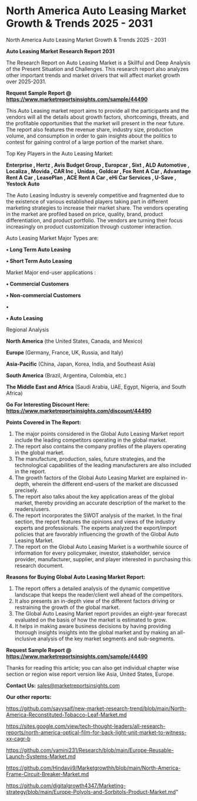 # North America Auto Leasing Market Growth & Trends 2025 - 2031
North America Auto Leasing Market Growth & Trends 2025 - 2031

<strong>Auto Leasing Market Research Report 2031</strong>

The Research Report on Auto Leasing Market is a Skillful and Deep Analysis of the Present Situation and Challenges. This research report also analyzes other important trends and market drivers that will affect market growth over 2025-2031.

<strong>Request Sample Report @ <a href=https://www.marketreportsinsights.com/sample/44490>https://www.marketreportsinsights.com/sample/44490</a></strong>

This Auto Leasing market report aims to provide all the participants and the vendors will all the details about growth factors, shortcomings, threats, and the profitable opportunities that the market will present in the near future. The report also features the revenue share, industry size, production volume, and consumption in order to gain insights about the politics to contest for gaining control of a large portion of the market share.

Top Key Players in the Auto Leasing Market:

<strong>Enterprise , Hertz , Avis Budget Group , Europcar , Sixt , ALD Automotive , Localiza , Movida , CAR Inc , Unidas , Goldcar , Fox Rent A Car , Advantage Rent A Car , LeasePlan , ACE Rent A Car , eHi Car Services , U-Save , Yestock Auto</strong>

The Auto Leasing Industry is severely competitive and fragmented due to the existence of various established players taking part in different marketing strategies to increase their market share. The vendors operating in the market are profiled based on price, quality, brand, product differentiation, and product portfolio. The vendors are turning their focus increasingly on product customization through customer interaction.

Auto Leasing Market Major Types are:

<strong>•  Long Term Auto Leasing 

•  Short Term Auto Leasing</strong>

Market Major end-user applications :

<strong>•  Commercial Customers 

•  Non-commercial Customers 

•  

•  Auto Leasing</strong>

Regional Analysis

</u><strong><b>North America</b></strong> (the United States, Canada, and Mexico)

<strong><b>Europe </b></strong>(Germany, France, UK, Russia, and Italy)

<strong><b>Asia-Pacific</b></strong> (China, Japan, Korea, India, and Southeast Asia)

<strong><b>South America</b></strong> (Brazil, Argentina, Colombia, etc.)

<strong><b>The Middle East and Africa</b></strong> (Saudi Arabia, UAE, Egypt, Nigeria, and South Africa)

<strong>Go For Interesting Discount Here: <a href=https://www.marketreportsinsights.com/discount/44490>https://www.marketreportsinsights.com/discount/44490</a></strong>

<strong>Points Covered in The Report:</strong>
<ol>
  <li>The major points considered in the Global Auto Leasing Market report include the leading competitors operating in the global market.</li>
  <li>The report also contains the company profiles of the players operating in the global market.</li>
  <li>The manufacture, production, sales, future strategies, and the technological capabilities of the leading manufacturers are also included in the report.</li>
  <li>The growth factors of the Global Auto Leasing Market are explained in-depth, wherein the different end-users of the market are discussed precisely.</li>
  <li>The report also talks about the key application areas of the global market, thereby providing an accurate description of the market to the readers/users.</li>
  <li>The report incorporates the SWOT analysis of the market. In the final section, the report features the opinions and views of the industry experts and professionals. The experts analyzed the export/import policies that are favorably influencing the growth of the Global Auto Leasing Market.</li>
  <li>The report on the Global Auto Leasing Market is a worthwhile source of information for every policymaker, investor, stakeholder, service provider, manufacturer, supplier, and player interested in purchasing this research document.</li>
</ol>
<strong>Reasons for Buying Global Auto Leasing Market Report:</strong>

<ol>
  <li>The report offers a detailed analysis of the dynamic competitive landscape that keeps the reader/client well ahead of the competitors.</li>
  <li>It also presents an in-depth view of the different factors driving or restraining the growth of the global market.</li>
  <li>The Global Auto Leasing Market report provides an eight-year forecast evaluated on the basis of how the market is estimated to grow.</li>
  <li>It helps in making aware business decisions by having providing thorough insights insights into the global market and by making an all-inclusive analysis of the key market segments and sub-segments.</li>
</ol>
<strong>Request Sample Report @ <a href=https://www.marketreportsinsights.com/sample/44490>https://www.marketreportsinsights.com/sample/44490</a></strong>


Thanks for reading this article; you can also get individual chapter wise section or region wise report version like Asia, United States, Europe.

<strong>Contact Us:</strong>
sales@marketreportsinsights.com

<strong>Our other reports:</strong>

<a href=https://github.com/sayysaif/new-market-research-trend/blob/main/North-America-Reconstituted-Tobacco-Leaf-Market.md>https://github.com/sayysaif/new-market-research-trend/blob/main/North-America-Reconstituted-Tobacco-Leaf-Market.md</a>

<a href=https://sites.google.com/view/tech-thought-leaders/all-research-reports/north-america-optical-film-for-back-light-unit-market-to-witness-xx-cagr-b>https://sites.google.com/view/tech-thought-leaders/all-research-reports/north-america-optical-film-for-back-light-unit-market-to-witness-xx-cagr-b</a>

<a href=https://github.com/yamini231/Research/blob/main/Europe-Reusable-Launch-Systems-Market.md>https://github.com/yamini231/Research/blob/main/Europe-Reusable-Launch-Systems-Market.md</a>

<a href=https://github.com/Hindavii9/Marketgrowthh/blob/main/North-America-Frame-Circuit-Breaker-Market.md>https://github.com/Hindavii9/Marketgrowthh/blob/main/North-America-Frame-Circuit-Breaker-Market.md</a>

<a href=https://github.com/digitalgrowth4347/Marketing-strategy/blob/main/Europe-Polyols-and-Sorbitols-Product-Market.md>https://github.com/digitalgrowth4347/Marketing-strategy/blob/main/Europe-Polyols-and-Sorbitols-Product-Market.md</a>"
